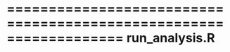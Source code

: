 ==================================================================
run_analysis.R
==================================================================
